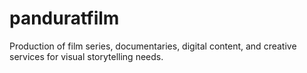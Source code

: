 # panduratfilm
Production of film series, documentaries, digital content, and creative services for visual storytelling needs.
